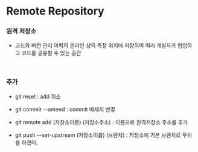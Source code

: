# Remote Repository

### 원격 저장소

- 코드와 버전 관리 이력의 온라인 상의 특정 위치에 저장하여 여러 개발자가 협업하고 코드를 공유할 수 있는 공간

<br>

### 추가

- git reset : add 취소

- git commit --amend : commit 메세지 변경

- git remote add (저장소이름) (저장소주소) : 이름으로 원격저장소 주소를 추가

- git push --set-upstream (저장소이름) (브랜치) : 저장소에 기본 브랜치로 푸쉬를 하겠다.